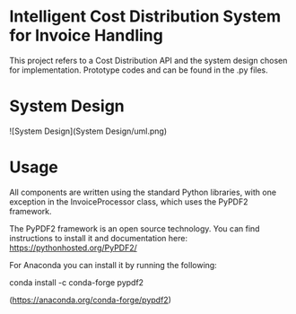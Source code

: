 # Intelligent Cost Distribution System for Invoice Handling

This project refers to a Cost Distribution API and the system design chosen for implementation. Prototype codes and can be found in the .py files.


# System Design

![System Design](System Design/uml.png)

# Usage

All components are written using the standard Python libraries, with one exception in the InvoiceProcessor class, which uses the PyPDF2 framework. 

The PyPDF2 framework is an open source technology. You can find instructions to install it and documentation here:
https://pythonhosted.org/PyPDF2/

For Anaconda you can install it by running the following: 

conda install -c conda-forge pypdf2 

(https://anaconda.org/conda-forge/pypdf2)
 
